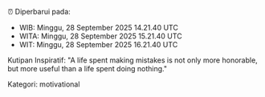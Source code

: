⏰ Diperbarui pada:
- WIB: Minggu, 28 September 2025 14.21.40 UTC
- WITA: Minggu, 28 September 2025 15.21.40 UTC
- WIT: Minggu, 28 September 2025 16.21.40 UTC

Kutipan Inspiratif:
"A life spent making mistakes is not only more honorable, but more useful than a life spent doing nothing."


Kategori: motivational

